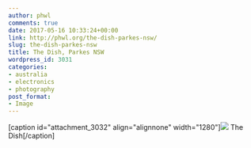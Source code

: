 ```yaml
---
author: phwl
comments: true
date: 2017-05-16 10:33:24+00:00
link: http://phwl.org/the-dish-parkes-nsw/
slug: the-dish-parkes-nsw
title: The Dish, Parkes NSW
wordpress_id: 3031
categories:
- australia
- electronics
- photography
post_format:
- Image
---
```


[caption id="attachment_3032" align="alignnone" width="1280"][![](http://phwl.org/wp-content/uploads/2017/05/P5160020.jpg)](http://phwl.org/wp-content/uploads/2017/05/P5160020.jpg) The Dish[/caption]
